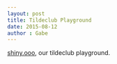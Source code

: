 ```yaml
---
layout: post
title: Tildeclub Playground
date: 2015-08-12
author : Gabe
---
```


 [shiny.ooo](http://shiny.ooo), our tildeclub playground.
